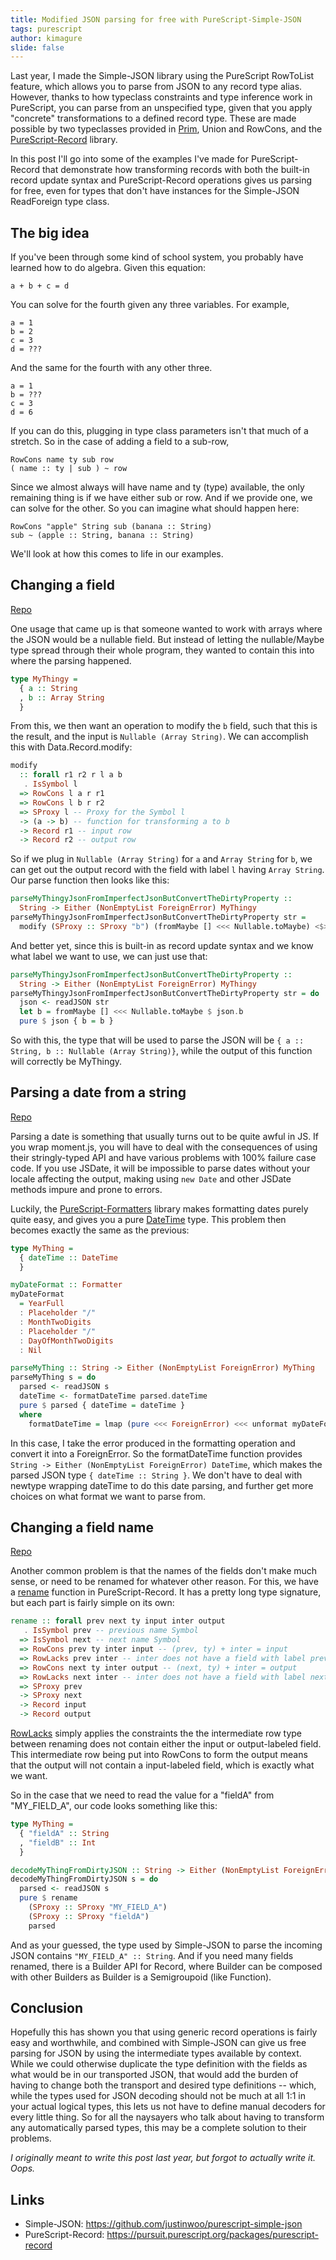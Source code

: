 ```yaml
---
title: Modified JSON parsing for free with PureScript-Simple-JSON
tags: purescript
author: kimagure
slide: false
---
```

Last year, I made the Simple-JSON library using the PureScript RowToList feature, which allows you to parse from JSON to any record type alias. However, thanks to how typeclass constraints and type inference work in PureScript, you can parse from an unspecified type, given that you apply "concrete" transformations to a defined record type. These are made possible by two typeclasses provided in [Prim](https://pursuit.purescript.org/builtins/docs/Prim#t:Union), Union and RowCons, and the [PureScript-Record](https://pursuit.purescript.org/packages/purescript-record) library.

In this post I'll go into some of the examples I've made for PureScript-Record that demonstrate how transforming records with both the built-in record update syntax and PureScript-Record operations gives us parsing for free, even for types that don't have instances for the Simple-JSON ReadForeign type class.

## The big idea

If you've been through some kind of school system, you probably have learned how to do algebra. Given this equation:

```
a + b + c = d
```

You can solve for the fourth given any three variables. For example,

```
a = 1
b = 2
c = 3
d = ???
```

And the same for the fourth with any other three.

```
a = 1
b = ???
c = 3
d = 6
```

If you can do this, plugging in type class parameters isn't that much of a stretch. So in the case of adding a field to a sub-row,

```
RowCons name ty sub row
( name :: ty | sub ) ~ row
```

Since we almost always will have name and ty (type) available, the only remaining thing is if we have either sub or row. And if we provide one, we can solve for the other. So you can imagine what should happen here:

```
RowCons "apple" String sub (banana :: String)
sub ~ (apple :: String, banana :: String)
```

We'll look at how this comes to life in our examples.

## Changing a field

[Repo](https://github.com/justinwoo/parse-you-a-thingy-with-imperfect-json-that-you-convert-bad-properties-from/blob/master/src/Main.purs)

One usage that came up is that someone wanted to work with arrays where the JSON would be a nullable field. But instead of letting the nullable/Maybe type spread through their whole program, they wanted to contain this into where the parsing happened.

```hs
type MyThingy =
  { a :: String
  , b :: Array String
  }
```

From this, we then want an operation to modify the `b` field, such that this is the result, and the input is `Nullable (Array String)`. We can accomplish this with Data.Record.modify:

```hs
modify
  :: forall r1 r2 r l a b
   . IsSymbol l
  => RowCons l a r r1
  => RowCons l b r r2
  => SProxy l -- Proxy for the Symbol l
  -> (a -> b) -- function for transforming a to b
  -> Record r1 -- input row
  -> Record r2 -- output row
```

So if we plug in `Nullable (Array String)` for `a` and `Array String` for `b`, we can get out the output record with the field with label `l` having `Array String`. Our parse function then looks like this:

```hs
parseMyThingyJsonFromImperfectJsonButConvertTheDirtyProperty ::
  String -> Either (NonEmptyList ForeignError) MyThingy
parseMyThingyJsonFromImperfectJsonButConvertTheDirtyProperty str =
  modify (SProxy :: SProxy "b") (fromMaybe [] <<< Nullable.toMaybe) <$> readJSON str
```

And better yet, since this is built-in as record update syntax and we know what label we want to use, we can just use that:

```hs
parseMyThingyJsonFromImperfectJsonButConvertTheDirtyProperty ::
  String -> Either (NonEmptyList ForeignError) MyThingy
parseMyThingyJsonFromImperfectJsonButConvertTheDirtyProperty str = do
  json <- readJSON str
  let b = fromMaybe [] <<< Nullable.toMaybe $ json.b
  pure $ json { b = b }
```

So with this, the type that will be used to parse the JSON will be `{ a :: String, b :: Nullable (Array String)}`, while the output of this function will correctly be MyThingy.

## Parsing a date from a string

[Repo](https://github.com/justinwoo/formatters-date-parsing-simple-json-example)

Parsing a date is something that usually turns out to be quite awful in JS. If you wrap moment.js, you will have to deal with the consequences of using their stringly-typed API and have various problems with 100% failure case code. If you use JSDate, it will be impossible to parse dates without your locale affecting the output, making using `new Date` and other JSDate methods impure and prone to errors.

Luckily, the [PureScript-Formatters](https://github.com/slamdata/purescript-formatters) library makes formatting dates purely quite easy, and gives you a pure [DateTime](https://pursuit.purescript.org/packages/purescript-datetime/3.4.1/docs/Data.DateTime#t:DateTime) type. This problem then becomes exactly the same as the previous:

```hs
type MyThing =
  { dateTime :: DateTime
  }

myDateFormat :: Formatter
myDateFormat
  = YearFull
  : Placeholder "/"
  : MonthTwoDigits
  : Placeholder "/"
  : DayOfMonthTwoDigits
  : Nil

parseMyThing :: String -> Either (NonEmptyList ForeignError) MyThing
parseMyThing s = do
  parsed <- readJSON s
  dateTime <- formatDateTime parsed.dateTime
  pure $ parsed { dateTime = dateTime }
  where
    formatDateTime = lmap (pure <<< ForeignError) <<< unformat myDateFormat
```

In this case, I take the error produced in the formatting operation and convert it into a ForeignError. So the formatDateTime function provides `String -> Either (NonEmptyList ForeignError) DateTime`, which makes the parsed JSON type `{ dateTime :: String }`. We don't have to deal with newtype wrapping dateTime to do this date parsing, and further get more choices on what format we want to parse from.

## Changing a field name

[Repo](https://github.com/justinwoo/change-field-name-simple-json-example)

Another common problem is that the names of the fields don't make much sense, or need to be renamed for whatever other reason. For this, we have a [rename](https://pursuit.purescript.org/packages/purescript-record/0.2.5/docs/Data.Record#v:rename) function in PureScript-Record. It has a pretty long type signature, but each part is fairly simple on its own:

```hs
rename :: forall prev next ty input inter output
   . IsSymbol prev -- previous name Symbol
  => IsSymbol next -- next name Symbol
  => RowCons prev ty inter input -- (prev, ty) + inter = input
  => RowLacks prev inter -- inter does not have a field with label prev
  => RowCons next ty inter output -- (next, ty) + inter = output
  => RowLacks next inter -- inter does not have a field with label next
  => SProxy prev
  -> SProxy next
  -> Record input
  -> Record output
```

[RowLacks](https://pursuit.purescript.org/packages/purescript-typelevel-prelude/2.5.0/docs/Type.Row#t:RowLacks) simply applies the constraints the the intermediate row type between renaming does not contain either the input or output-labeled field. This intermediate row being put into RowCons to form the output means that the output will not contain a input-labeled field, which is exactly what we want.

So in the case that we need to read the value for a "fieldA" from "MY_FIELD_A", our code looks something like this:

```hs
type MyThing =
  { "fieldA" :: String
  , "fieldB" :: Int
  }

decodeMyThingFromDirtyJSON :: String -> Either (NonEmptyList ForeignError) MyThing
decodeMyThingFromDirtyJSON s = do
  parsed <- readJSON s
  pure $ rename
    (SProxy :: SProxy "MY_FIELD_A")
    (SProxy :: SProxy "fieldA")
    parsed
```

And as your guessed, the type used by Simple-JSON to parse the incoming JSON contains `"MY_FIELD_A" :: String`. And if you need many fields renamed, there is a Builder API for Record, where Builder can be composed with other Builders as Builder is a Semigroupoid (like Function).

## Conclusion

Hopefully this has shown you that using generic record operations is fairly easy and worthwhile, and combined with Simple-JSON can give us free parsing for JSON by using the intermediate types available by context. While we could otherwise duplicate the type definition with the fields as what would be in our transported JSON, that would add the burden of having to change both the transport and desired type definitions -- which, while the types used for JSON decoding should not be much at all 1:1 in your actual logical types, this lets us not have to define manual decoders for every little thing. So for all the naysayers who talk about having to transform any automatically parsed types, this may be a complete solution to their problems.

*I originally meant to write this post last year, but forgot to actually write it. Oops.*

## Links

* Simple-JSON: https://github.com/justinwoo/purescript-simple-json
* PureScript-Record: https://pursuit.purescript.org/packages/purescript-record


